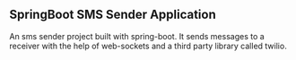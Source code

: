 
## SpringBoot SMS Sender Application 
An sms sender project built with spring-boot. It sends messages to a receiver with the help of web-sockets and a third party library called twilio.